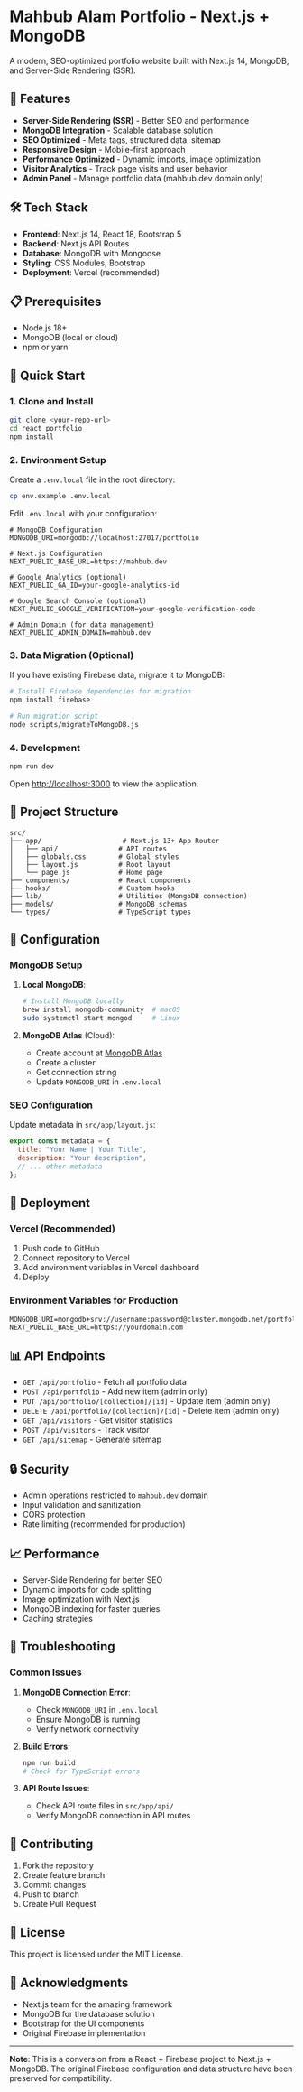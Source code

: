 # Mahbub Alam Portfolio - Next.js + MongoDB

A modern, SEO-optimized portfolio website built with Next.js 14, MongoDB, and Server-Side Rendering (SSR).

## 🚀 Features

- **Server-Side Rendering (SSR)** - Better SEO and performance
- **MongoDB Integration** - Scalable database solution
- **SEO Optimized** - Meta tags, structured data, sitemap
- **Responsive Design** - Mobile-first approach
- **Performance Optimized** - Dynamic imports, image optimization
- **Visitor Analytics** - Track page visits and user behavior
- **Admin Panel** - Manage portfolio data (mahbub.dev domain only)

## 🛠️ Tech Stack

- **Frontend**: Next.js 14, React 18, Bootstrap 5
- **Backend**: Next.js API Routes
- **Database**: MongoDB with Mongoose
- **Styling**: CSS Modules, Bootstrap
- **Deployment**: Vercel (recommended)

## 📋 Prerequisites

- Node.js 18+
- MongoDB (local or cloud)
- npm or yarn

## 🚀 Quick Start

### 1. Clone and Install

```bash
git clone <your-repo-url>
cd react_portfolio
npm install
```

### 2. Environment Setup

Create a `.env.local` file in the root directory:

```bash
cp env.example .env.local
```

Edit `.env.local` with your configuration:

```env
# MongoDB Configuration
MONGODB_URI=mongodb://localhost:27017/portfolio

# Next.js Configuration
NEXT_PUBLIC_BASE_URL=https://mahbub.dev

# Google Analytics (optional)
NEXT_PUBLIC_GA_ID=your-google-analytics-id

# Google Search Console (optional)
NEXT_PUBLIC_GOOGLE_VERIFICATION=your-google-verification-code

# Admin Domain (for data management)
NEXT_PUBLIC_ADMIN_DOMAIN=mahbub.dev
```

### 3. Data Migration (Optional)

If you have existing Firebase data, migrate it to MongoDB:

```bash
# Install Firebase dependencies for migration
npm install firebase

# Run migration script
node scripts/migrateToMongoDB.js
```

### 4. Development

```bash
npm run dev
```

Open [http://localhost:3000](http://localhost:3000) to view the application.

## 📁 Project Structure

```
src/
├── app/                    # Next.js 13+ App Router
│   ├── api/               # API routes
│   ├── globals.css        # Global styles
│   ├── layout.js          # Root layout
│   └── page.js            # Home page
├── components/            # React components
├── hooks/                 # Custom hooks
├── lib/                   # Utilities (MongoDB connection)
├── models/                # MongoDB schemas
└── types/                 # TypeScript types
```

## 🔧 Configuration

### MongoDB Setup

1. **Local MongoDB**:

   ```bash
   # Install MongoDB locally
   brew install mongodb-community  # macOS
   sudo systemctl start mongod     # Linux
   ```

2. **MongoDB Atlas** (Cloud):
   - Create account at [MongoDB Atlas](https://www.mongodb.com/atlas)
   - Create a cluster
   - Get connection string
   - Update `MONGODB_URI` in `.env.local`

### SEO Configuration

Update metadata in `src/app/layout.js`:

```javascript
export const metadata = {
  title: "Your Name | Your Title",
  description: "Your description",
  // ... other metadata
};
```

## 🚀 Deployment

### Vercel (Recommended)

1. Push code to GitHub
2. Connect repository to Vercel
3. Add environment variables in Vercel dashboard
4. Deploy

### Environment Variables for Production

```env
MONGODB_URI=mongodb+srv://username:password@cluster.mongodb.net/portfolio
NEXT_PUBLIC_BASE_URL=https://yourdomain.com
```

## 📊 API Endpoints

- `GET /api/portfolio` - Fetch all portfolio data
- `POST /api/portfolio` - Add new item (admin only)
- `PUT /api/portfolio/[collection]/[id]` - Update item (admin only)
- `DELETE /api/portfolio/[collection]/[id]` - Delete item (admin only)
- `GET /api/visitors` - Get visitor statistics
- `POST /api/visitors` - Track visitor
- `GET /api/sitemap` - Generate sitemap

## 🔒 Security

- Admin operations restricted to `mahbub.dev` domain
- Input validation and sanitization
- CORS protection
- Rate limiting (recommended for production)

## 📈 Performance

- Server-Side Rendering for better SEO
- Dynamic imports for code splitting
- Image optimization with Next.js
- MongoDB indexing for faster queries
- Caching strategies

## 🐛 Troubleshooting

### Common Issues

1. **MongoDB Connection Error**:

   - Check `MONGODB_URI` in `.env.local`
   - Ensure MongoDB is running
   - Verify network connectivity

2. **Build Errors**:

   ```bash
   npm run build
   # Check for TypeScript errors
   ```

3. **API Route Issues**:
   - Check API route files in `src/app/api/`
   - Verify MongoDB connection in API routes

## 🤝 Contributing

1. Fork the repository
2. Create feature branch
3. Commit changes
4. Push to branch
5. Create Pull Request

## 📄 License

This project is licensed under the MIT License.

## 🙏 Acknowledgments

- Next.js team for the amazing framework
- MongoDB for the database solution
- Bootstrap for the UI components
- Original Firebase implementation

---

**Note**: This is a conversion from a React + Firebase project to Next.js + MongoDB. The original Firebase configuration and data structure have been preserved for compatibility.
